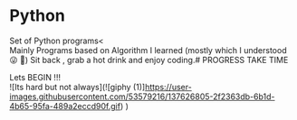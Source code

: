 # Python
Set of Python programs&lt; <br>
Mainly Programs based on Algorithm I learned (mostly which I understood 😜 😬) Sit back , grab a hot drink and enjoy coding.# PROGRESS TAKE TIME

Lets BEGIN !!! <br>
![Its hard but not always](![giphy (1)]https://user-images.githubusercontent.com/53579216/137626805-2f2363db-6b1d-4b65-95fa-489a2eccd90f.gif)
)


